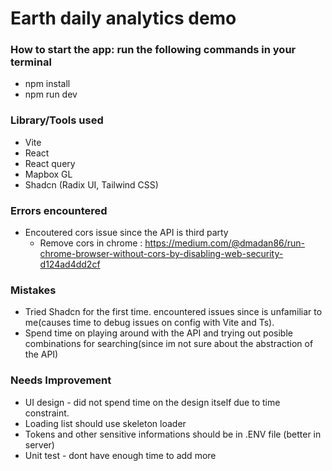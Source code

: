 # Earth daily analytics demo

### How to start the app: run the following commands in your terminal
* npm install
* npm run dev


###  Library/Tools used
* Vite
* React
* React query
* Mapbox GL
* Shadcn (Radix UI, Tailwind CSS)


### Errors encountered
* Encoutered cors issue since the API is third party
  - Remove cors in chrome : https://medium.com/@dmadan86/run-chrome-browser-without-cors-by-disabling-web-security-d124ad4dd2cf


### Mistakes
* Tried Shadcn for the first time. encountered issues since is unfamiliar to me(causes time to debug issues on config with Vite and Ts).
* Spend time on playing around with the API and trying out posible combinations for searching(since im not sure about the abstraction of the API)


### Needs Improvement
* UI design - did not spend time on the design itself due to time constraint.
* Loading list should use skeleton loader
* Tokens and other sensitive informations should be in .ENV file (better in server)
* Unit test - dont have enough time to add more
